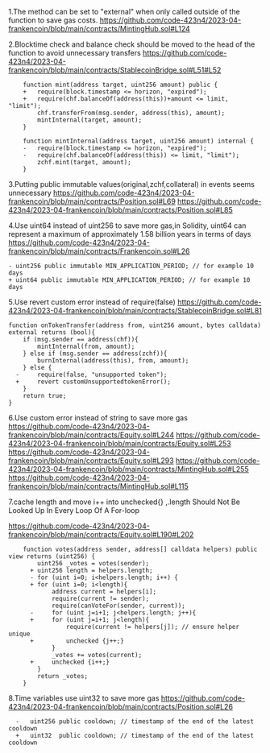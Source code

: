 1.The method can be set to "external" when only called outside of the function to save gas costs.
   https://github.com/code-423n4/2023-04-frankencoin/blob/main/contracts/MintingHub.sol#L124

2.Blocktime check and balance check should be moved to the head of the function to avoid unnecessary transfers
   https://github.com/code-423n4/2023-04-frankencoin/blob/main/contracts/StablecoinBridge.sol#L51#L52

```solidity
    function mint(address target, uint256 amount) public {
    +   require(block.timestamp <= horizon, "expired");
    +   require(chf.balanceOf(address(this))+amount <= limit, "limit");
        chf.transferFrom(msg.sender, address(this), amount);
        mintInternal(target, amount);
    }

    function mintInternal(address target, uint256 amount) internal {
    -   require(block.timestamp <= horizon, "expired");
    -   require(chf.balanceOf(address(this)) <= limit, "limit");
        zchf.mint(target, amount);
    }
```

3.Putting public immutable values(original,zchf,collateral) in events seems unnecessary
   https://github.com/code-423n4/2023-04-frankencoin/blob/main/contracts/Position.sol#L69
   https://github.com/code-423n4/2023-04-frankencoin/blob/main/contracts/Position.sol#L85

4.Use uint64 instead of uint256 to save more gas,in Solidity, uint64 can represent a maximum of approximately 1.58 billion years in terms of days
   https://github.com/code-423n4/2023-04-frankencoin/blob/main/contracts/Frankencoin.sol#L26

   ```solidity
   - uint256 public immutable MIN_APPLICATION_PERIOD; // for example 10 days
   + uint64 public immutable MIN_APPLICATION_PERIOD; // for example 10 days
   ```

5.Use revert custom error instead of require(false)
   https://github.com/code-423n4/2023-04-frankencoin/blob/main/contracts/StablecoinBridge.sol#L81

```solidity
function onTokenTransfer(address from, uint256 amount, bytes calldata) external returns (bool){
    if (msg.sender == address(chf)){
        mintInternal(from, amount);
    } else if (msg.sender == address(zchf)){
        burnInternal(address(this), from, amount);
    } else {
  -     require(false, "unsupported token");
  +     revert customUnsupportedtokenError();
    }
    return true;
}
```

6.Use custom error instead of string to save more gas
   https://github.com/code-423n4/2023-04-frankencoin/blob/main/contracts/Equity.sol#L244
   https://github.com/code-423n4/2023-04-frankencoin/blob/main/contracts/Equity.sol#L253
   https://github.com/code-423n4/2023-04-frankencoin/blob/main/contracts/Equity.sol#L293
   https://github.com/code-423n4/2023-04-frankencoin/blob/main/contracts/MintingHub.sol#L255
   https://github.com/code-423n4/2023-04-frankencoin/blob/main/contracts/MintingHub.sol#L115

7.cache <array> length and move i++ into unchecked{} ,<array>.length Should Not Be Looked Up In Every Loop Of A For-loop

https://github.com/code-423n4/2023-04-frankencoin/blob/main/contracts/Equity.sol#L190#L202

```solidity
    function votes(address sender, address[] calldata helpers) public view returns (uint256) {
        uint256 _votes = votes(sender);
      + uint256 length = helpers.length;
      - for (uint i=0; i<helpers.length; i++) {
      + for (uint i=0; i<length){
            address current = helpers[i];
            require(current != sender);
            require(canVoteFor(sender, current));
      -     for (uint j=i+1; j<helpers.length; j++){
      +     for (uint j=i+1; j<length){
                require(current != helpers[j]); // ensure helper unique
      +         unchecked {j++;}
            }
            _votes += votes(current);
      +     unchecked {i++;}
        }
        return _votes;
    }
```

8.Time variables use uint32 to save more gas
https://github.com/code-423n4/2023-04-frankencoin/blob/main/contracts/Position.sol#L26

```solidity
  -   uint256 public cooldown; // timestamp of the end of the latest cooldown
  +   uint32  public cooldown; // timestamp of the end of the latest cooldown
```